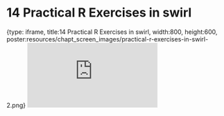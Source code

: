 # 14 Practical R Exercises in swirl
 
{type: iframe, title:14 Practical R Exercises in swirl, width:800, height:600, poster:resources/chapt_screen_images/practical-r-exercises-in-swirl-2.png}
![](https://b7m.github.io/Regression_Models/no_toc/practical-r-exercises-in-swirl-2.html)
 

 
